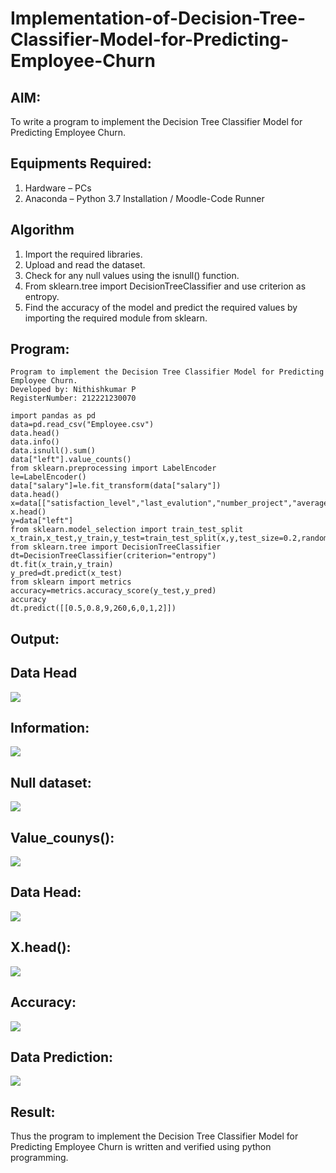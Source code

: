 # Implementation-of-Decision-Tree-Classifier-Model-for-Predicting-Employee-Churn

## AIM:
To write a program to implement the Decision Tree Classifier Model for Predicting Employee Churn.

## Equipments Required:
1. Hardware – PCs
2. Anaconda – Python 3.7 Installation / Moodle-Code Runner

## Algorithm
1. Import the required libraries.
2. Upload and read the dataset.    
3. Check for any null values using the isnull() function.
4. From sklearn.tree import DecisionTreeClassifier and use criterion as entropy.
5. Find the accuracy of the model and predict the required values by importing the required module from sklearn.

## Program:
```
Program to implement the Decision Tree Classifier Model for Predicting Employee Churn.
Developed by: Nithishkumar P
RegisterNumber: 212221230070 

import pandas as pd
data=pd.read_csv("Employee.csv")
data.head()
data.info()
data.isnull().sum()
data["left"].value_counts()
from sklearn.preprocessing import LabelEncoder
le=LabelEncoder()
data["salary"]=le.fit_transform(data["salary"])
data.head()
x=data[["satisfaction_level","last_evalution","number_project","average_montly_hours","time_spend_company","work_accident","promotion_last_5years","salary"]]
x.head()
y=data["left"]
from sklearn.model_selection import train_test_split
x_train,x_test,y_train,y_test=train_test_split(x,y,test_size=0.2,random_state=100)
from sklearn.tree import DecisionTreeClassifier
dt=DecisionTreeClassifier(criterion="entropy")
dt.fit(x_train,y_train)
y_pred=dt.predict(x_test)
from sklearn import metrics
accuracy=metrics.accuracy_score(y_test,y_pred)
accuracy
dt.predict([[0.5,0.8,9,260,6,0,1,2]])
```

## Output:
## Data Head
![](https://user-images.githubusercontent.com/93427208/169464817-681d5776-e0a4-415a-bc58-10e5a9f37cc2.png)

## Information:
![](https://user-images.githubusercontent.com/93427208/169464890-1a6c35c0-c7e5-43c8-9a40-2c6a0ee9a27b.png)

## Null dataset:
![](https://user-images.githubusercontent.com/93427208/169464953-b46cc08c-2005-4acf-8fe7-08cae47aa60c.png)

## Value_counys():
![](https://user-images.githubusercontent.com/93427208/169465015-f4c16c0c-4ca2-4fca-8a7a-f85cb423a999.png)

## Data Head:
![](https://user-images.githubusercontent.com/93427208/169465081-dc868d4c-f879-42c1-9be5-8a7c690af454.png)

## X.head():
![](https://user-images.githubusercontent.com/93427208/169465176-9b8d266d-ed47-4a8e-8781-19c04a0360c0.png)

## Accuracy:
![](https://user-images.githubusercontent.com/93427208/169465389-51117326-7f9b-416e-b48b-a43961d7f513.png)

## Data Prediction:
![](https://user-images.githubusercontent.com/93427208/169465493-62ba0d4e-3deb-44ec-a2f1-bd2707cd9b5c.png)


## Result:
Thus the program to implement the  Decision Tree Classifier Model for Predicting Employee Churn is written and verified using python programming.
